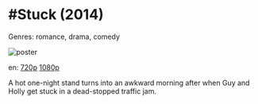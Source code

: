 # #Stuck (2014)

Genres: romance, drama, comedy

![poster](http://image.tmdb.org/t/p/w500/xpsuaUZr6r9M796zQeDMDPKTuFl.jpg)

en:
  [720p](magnet:?xt=urn:btih:4580275F93F60D9D7FAD33E8041AB65C81BB8605&tr=udp://glotorrents.pw:6969/announce&tr=udp://tracker.opentrackr.org:1337/announce&tr=udp://torrent.gresille.org:80/announce&tr=udp://tracker.openbittorrent.com:80&tr=udp://tracker.coppersurfer.tk:6969&tr=udp://tracker.leechers-paradise.org:6969&tr=udp://p4p.arenabg.ch:1337&tr=udp://tracker.internetwarriors.net:1337)
  [1080p](magnet:?xt=urn:btih:34198960C9ADEB25C631FB49C86FFC57B3D9C52A&tr=udp://glotorrents.pw:6969/announce&tr=udp://tracker.opentrackr.org:1337/announce&tr=udp://torrent.gresille.org:80/announce&tr=udp://tracker.openbittorrent.com:80&tr=udp://tracker.coppersurfer.tk:6969&tr=udp://tracker.leechers-paradise.org:6969&tr=udp://p4p.arenabg.ch:1337&tr=udp://tracker.internetwarriors.net:1337)
  


A hot one-night stand turns into an awkward morning after when Guy and Holly get stuck in a dead-stopped traffic jam.
